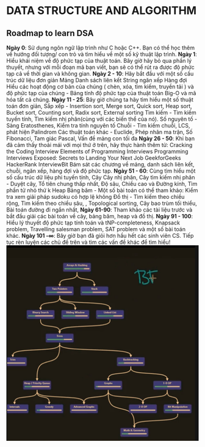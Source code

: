 # DATA STRUCTURE AND ALGORITHM
## Roadmap to learn DSA
**Ngày 0**: Sử dụng ngôn ngữ lập trình như C hoặc C++. Bạn có thể học thêm về hướng đối tượng/ con trỏ và tìm hiểu về một số kỹ thuật lập trình.
**Ngày 1**: Hiểu khái niệm về độ phức tạp của thuật toán. Bây giờ hãy bỏ qua phần lý thuyết, nhưng với mỗi đoạn mã bạn viết, bạn sẽ có thể rút ra được độ phức tạp cả về thời gian và không gian.
**Ngày 2 - 10**: Hãy bắt đầu với một số cấu trúc dữ liệu đơn giản
Mảng
Danh sách liên kết
String
ngăn xếp
Hàng đợi
Hiểu các hoạt động cơ bản của chúng ( chèn, xóa, tìm kiếm, truyền tải ) và độ phức tạp của chúng - Bảng tính độ phức tạp của thuật toán Big-O và mã hóa tất cả chúng.
**Ngày 11 - 25**: Bây giờ chúng ta hãy tìm hiểu một số thuật toán đơn giản,
Sắp xếp - Insertion sort, Merge sort, Quick sort, Heap sort, Bucket sort, Counting sort, Radix sort, External sorting
Tìm kiếm - Tìm kiếm tuyến tính, Tìm kiếm nhị phân(cùng với các biến thể của nó).
Số nguyên tố - Sàng Eratosthenes, Kiểm tra tính nguyên tố
Chuỗi - Tìm kiếm chuỗi, LCS, phát hiện Palindrom
Các thuật toán khác - Euclide, Phép nhân ma trận, Số Fibonacci, Tam giác Pascal, Vấn đề mảng con tối đa
**Ngày 26 - 50**: Khi bạn đã cảm thấy thoải mái với mọi thứ ở trên, hãy thực hành thêm từ:
Cracking the Coding Interview
Elements of Programming Interviews
Programming Interviews Exposed: Secrets to Landing Your Next Job
GeekforGeeks
HackerRank
InterviewBit
Bám sát các chương về mảng, danh sách liên kết, chuỗi, ngăn xếp, hàng đợi và độ phức tạp.
**Ngày 51 - 60**: Cùng tìm hiểu một số cấu trúc dữ liệu phi tuyến tính,
Cây
Cây nhị phân, Cây tìm kiếm nhị phân - Duyệt cây, Tổ tiên chung thấp nhất, Độ sâu, Chiều cao và Đường kính, Tìm phần tử nhỏ thứ k
Heap
Bảng băm - Một số bài toán có thể tham khảo: Kiểm tra xem giải pháp sudoku có hợp lệ không
Đồ thị - Tìm kiếm theo chiều rộng, Tìm kiếm theo chiều sâu, , Topological sorting, Cây bao trùm tối thiểu, Bài toán đường đi ngắn nhất,
**Ngày 61-90**: Tham khảo các tài liệu trước và bắt đầu giải các bài toán về cây, bảng băm, heap và đồ thị.
**Ngày 91 - 100**: Hiểu lý thuyết độ phức tạp tính toán và tNP-completeness, Knapsack problem, Travelling salesman problem, SAT problem và một số bài toán khác.
**Ngày 101 -∞**: Bây giờ bạn đã giỏi hơn hầu hết các sinh viên CS. Tiếp tục rèn luyện các chủ đề trên và tìm các vấn đề khác để tìm hiểu!
![alt text](image.png)